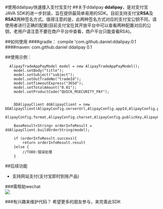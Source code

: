 #使用ddalipay快速接入支付宝支付
##关于ddalipay
**ddalipay**，是对支付宝JAVA SDK的进一步封装，旨在提供最简单易用的SDK。目前支持支付宝**RSA**及**RSA2**两种签名方式。值得注意的是，此两种签名方式对应的支付宝公钥不同，请使用者进行正确的配置(目前支付宝在其开放平台中可以查看两种配置对应的公钥，老用户请注意不要在商户平台中查看，商户平台只能查看RSA)。

##如何使用
####gradle：
    compile 'com.github.daniel:ddalipay:0.1
####maven:
	<dependency>
            <groupId>com.github.daniel</groupId>
            <artifactId>ddalipay</artifactId>
            <version>0.1</version>
     </dependency>
     
##使用示例：


      AlipayTradeAppPayModel model = new AlipayTradeAppPayModel();
        model.setBody("title");
        model.setSubject("subject");
        model.setOutTradeNo("tradeId");
        model.setTimeoutExpress("365d");
        model.setTotalAmount("0.01");
        model.setProductCode("QUICK_MSECURITY_PAY");
        
        
        DDAlipayClient ddAlipayClient = new DDAlipayClient(AlipayConfig.serverUrl,AlipayConfig.appId,AlipayConfig.privateKey,
                AlipayConfig.format,AlipayConfig.charset,AlipayConfig.publicKey,AlipayConfig.signType,AlipayConfig.callbackUrl);

        BaseResult<String> orderInfoResult = ddAlipayClient.buildOrderString(model);

        if (orderInfoResult.success){
            return orderInfoResult.result
        }else {
            //TODO:错误处理
        }

##后续功能
- 支持网站支付(支付宝即时到账产品)
        
###需帮助wechat
<br />
<img src="http://7fvcu1.com1.z0.glb.clouddn.com/WechatIMG.jpeg?imageView/2/w/160/q/90"  align=center />

###有兴趣来维护代码？
希望更多的朋友参与，来完善此SDK